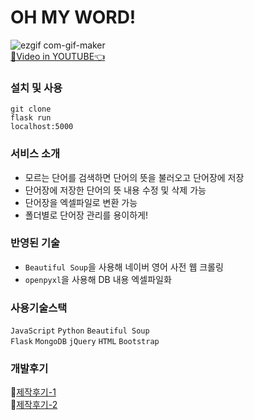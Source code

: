 # OH MY WORD!

![ezgif com-gif-maker](https://user-images.githubusercontent.com/65053955/132803835-d92b4590-13e5-4817-9ace-d81a303a5182.gif)  
[💙Video in YOUTUBE👈](https://youtu.be/St2APOPmKsg)

### 설치 및 사용

```
git clone
flask run
localhost:5000
```

### 서비스 소개

- 모르는 단어를 검색하면 단어의 뜻을 불러오고 단어장에 저장
- 단어장에 저장한 단어의 뜻 내용 수정 및 삭제 가능
- 단어장을 엑셀파일로 변환 가능
- 폴더별로 단어장 관리를 용이하게!

### 반영된 기술

- `Beautiful Soup`을 사용해 네이버 영어 사전 웹 크롤링
- `openpyxl`을 사용해 DB 내용 엑셀파일화

### 사용기술스택

`JavaScript` `Python` `Beautiful Soup`  
`Flask` `MongoDB` `jQuery` `HTML` `Bootstrap`

### 개발후기

🙈[제작후기-1](https://blog.naver.com/namju1v/222018863139)  
🙉[제작후기-2](https://blog.naver.com/namju1v/222068346912)
